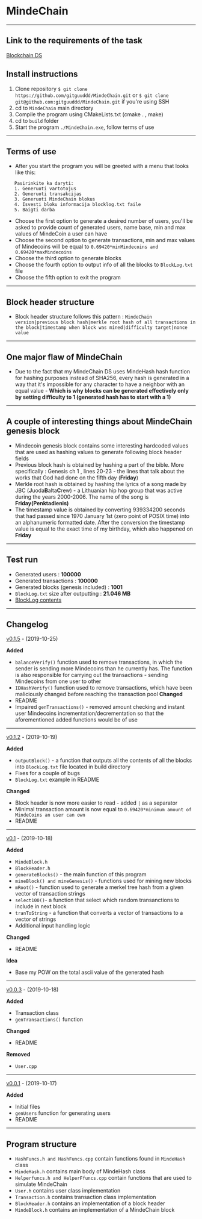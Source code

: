 # MindeChain

---
## Link to the requirements of the task
[Blockchain DS](https://github.com/blockchain-group/Blockchain-technologijos/blob/master/pratybos/2uzduotis-Blockchain.md)
## Install instructions
1. Clone repository ```$ git clone https://github.com/gitguuddd/MindeChain.git``` or ```$ git clone git@github.com:gitguuddd/MindeChain.git``` if you're using SSH
1. cd to ```MindeChain``` main directory
2. Compile the program using CMakeLists.txt (cmake . , make)
3. cd to ```build``` folder
5. Start the program  ```./MindeChain.exe```, follow terms of use
---
## Terms of use

- After you start the program you will be greeted with a menu that looks like this:
```
   Pasirinkite ka daryti:
   1. Generuoti vartotojus
   2. Generuoti transakcijas
   3. Generuoti MindeChain blokus
   4. Isvesti bloku informacija blocklog.txt faile
   5. Baigti darba

   ``` 
- Choose the first option to generate a desired number of users, you'll be asked to provide count of generated users, name base, min and max values of MindeCoin a user can have
- Choose the second option to generate transactions, min and max values of Mindecoins  will be equal to ```0.69420*minMindecoins and 0.69420*maxMindecoins```
- Choose the third option to generate blocks
- Choose the fourth option to output info of all the blocks to ```BlockLog.txt``` file
- Choose the fifth option to exit the program

---
## Block header structure
- Block header structure follows this pattern : ```MindeChain version|previous block hash|merkle root hash of all transactions in the block|timestamp when block was mined|difficulty target|nonce value```

---
## One major flaw of MindeChain
- Due to the fact that my MindeChain DS uses MindeHash hash function for hashing purposes instead of SHA256, every hash is generated in a way that it's impossible for any character to have a neighbor with an equal value - **Which is why blocks can be generated effectively only by setting difficulty to 1 (generated hash has to start with a 1)**


---
## A couple of interesting things about MindeChain genesis block
- Mindecoin genesis block contains some interesting hardcoded values that are used as hashing values to generate following block header fields
- Previous block hash is obtained by hashing a part of the bible. More specifically : Genesis ch 1 , lines 20-23 - the lines that talk about the works that God had done on the fifth day (**Friday**)
- Merkle root hash is obtained by hashing the lyrics of a song made by JBC (**J**uoda**B**alta**C**rew) - a Lithuanian hip hop group that was active during the years 2000-2006. The name of the song is **Friday(Penktadienis)**
- The timestamp value is obtained by converting 939334200 seconds that had passed since 1970 January 1st (zero point of POSIX time) into an alphanumeric formatted date. After the conversion the timestamp value is equal to the exact time of my birthday, which also happened on **Friday**


---
## Test run

- Generated users : **100000**
- Generated transactions : **100000**
- Generated blocks (genesis included) : **1001**
- ```BlockLog.txt``` size after outputting : **21.046 MB**
- [BlockLog contents](https://www.dropbox.com/s/lh3i1aubyeg6p4d/BlockLog.txt?dl=0)


---
## Changelog

[v0.1.5](https://github.com/gitguuddd/MindeChain/releases/tag/v0.1.5) - (2019-10-25)

**Added**
- ```balanceVerify()``` function used to remove transactions, in which the sender is sending more Mindecoins than he currently has. The function is also responsible for carrying out the transactions - sending Mindecoins from one user to other
- ```IDHashVerify()``` function used to remove transactions, which have been maliciously changed before reaching the transaction pool
**Changed**
- README
- Impaired ```genTransactions()``` - removed amount checking and instant user Mindecoins incrementation/decrementation so that the aforementioned added functions would be of use

---
[v0.1.2](https://github.com/gitguuddd/MindeChain/releases/tag/v0.1.2) - (2019-10-19)

**Added**
- ```outputBlock()``` - a function that outputs all the contents of all the blocks into ```BlockLog.txt``` file located in build directory
- Fixes for a couple of bugs
- ```BlockLog.txt``` example in README

**Changed**
- Block header is now more easier to read - added ```|``` as a separator
- Minimal transaction amount is now equal to ```0.69420*minimum amount of MindeCoins an user can own```
- README


---
[v0.1](https://github.com/gitguuddd/MindeChain/releases/tag/v0.1) - (2019-10-18)

**Added**
- ```MindeBlock.h```
- ```BlockHeader.h```
- ```generateBlocks()``` - the main function of this program
- ```mineBlock() and mineGenesis()``` - functions used for mining new blocks
- ```mRoot()``` - function used to generate a merkel tree hash from a given vector of transaction strings
- ```select100()```- a function that select which random transanctions to include in next block
- ```tranToString``` - a function that converts a vector of transactions to a vector of strings
- Additional input handling logic

**Changed**
- README

**Idea**
- Base my POW on the total ascii value of the generated hash

---
[v0.0.3](https://github.com/gitguuddd/MindeChain/releases/tag/v0.0.3) - (2019-10-18)

**Added**
- Transaction class
- ```genTransactions()``` function

**Changed**
- README

**Removed**
- ```User.cpp```

---
[v0.0.1](https://github.com/gitguuddd/MindeChain/releases/tag/v0.0.1) - (2019-10-17)

**Added**
- Initial files
- ```genUsers``` function for generating users
- README
---
## Program structure
- ```HashFuncs.h and HashFuncs.cpp``` contain functions found in ```MindeHash``` class
- ```MindeHash.h``` contains main body of MindeHash class
- ```Helperfuncs.h and HelperFfuncs.cpp``` contain functions that are used to simulate MindeChain
- ```User.h``` contains user class implementation
- ```Transaction.h``` contains transaction class implementation
- ```BlockHeader.h``` contains an implementation of a block header
- ```MindeBlock.h``` contains an implementation of a MindeChain block
